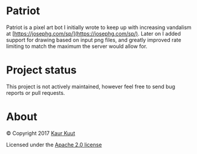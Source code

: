 # Patriot

Patriot is a pixel art bot I initially wrote to keep up with increasing vandalism at [https://josephg.com/sp/](https://josephg.com/sp/). Later on I added support for drawing based on input png files, and greatly improved rate limiting to match the maximum the server would allow for.

# Project status

This project is not actively maintained, however feel free to send bug reports or pull requests.

# About

© Copyright 2017 [Kaur Kuut](https://www.kaurkuut.com)

Licensed under the [Apache 2.0 license](http://www.apache.org/licenses/LICENSE-2.0)